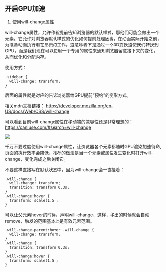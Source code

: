 


## 开启GPU加速


    
1. 使用will-change属性

will-change属性，允许作者提前告知浏览器的默认样式，那他们可能会做出一个元素。它允许对浏览器默认样式的优化如何提前处理因素，在动画实际开始之前，为准备动画执行潜在昂贵的工作。这意味着不是通过一个3D变换迫使我们转换到GPU，而是我们现在可以使用一个专用的属性来通知浏览器留意接下来的变化，从而优化和分配内存。


使用方式：

```
.sidebar {
  will-change: transform;
}
```

后面的属性就是对应的告诉浏览器给GPU提前“预约”的变形方式。

相关mdn文档链接：
https://developer.mozilla.org/en-US/docs/Web/CSS/will-change

可以看到目前will-change属性在移动端的兼容性还是非常理想的：
https://caniuse.com/#search=will-change

![](https://gw.alicdn.com/tfs/TB1YTabmwMPMeJjy1XdXXasrXXa-1252-450.png)

千万不要过度使用will-change属性，让浏览器各个元素都随时GPU渲染加速待命,页面的执行效率会降低，推荐的做法是当一个元素或属性发生变化时打开will-change，变化完成之后关闭它。

不要这样直接写在默认状态中，因为will-change会一直挂着：

```
.will-change {
  will-change: transform;
  transition: transform 0.3s;
}
.will-change:hover {
  transform: scale(1.5);
}
```
可以让父元素hover的时候，声明will-change，这样，移出的时候就会自动remove，触发的范围基本上是有效元素范围。

```
.will-change-parent:hover .will-change {
  will-change: transform;
}
.will-change {
  transition: transform 0.3s;
}
.will-change:hover {
  transform: scale(1.5);
}
```



